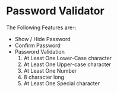 <h1>Password Validator</h1>
<p>The Following Features are-:
            <ul>
                <li>Show / Hide Password</li>
                <li>Confirm Password</li>
                <li>Password Validation
                   <ol>
                     <li> At Least One Lower-Case character </li>
                     <li> At Least One Upper-case character </li>
                     <li> At Least One Number </li>
                     <li> 8 character long </li>
                     <li> At Least One Special character </li>
                  </ol>
              </li>
            </ul>
        </p>
